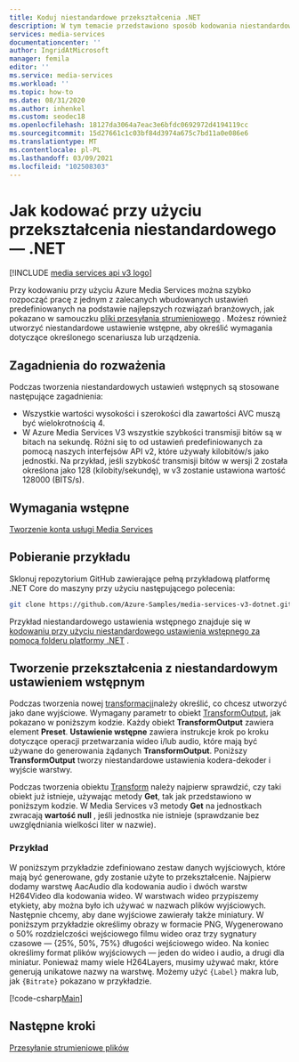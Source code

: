 ```yaml
---
title: Koduj niestandardowe przekształcenia .NET
description: W tym temacie przedstawiono sposób kodowania niestandardowego przekształcenia przy użyciu programu .NET w programie Azure Media Services v3.
services: media-services
documentationcenter: ''
author: IngridAtMicrosoft
manager: femila
editor: ''
ms.service: media-services
ms.workload: ''
ms.topic: how-to
ms.date: 08/31/2020
ms.author: inhenkel
ms.custom: seodec18
ms.openlocfilehash: 18127da3064a7eac3e6bfdc0692972d4194119cc
ms.sourcegitcommit: 15d27661c1c03bf84d3974a675c7bd11a0e086e6
ms.translationtype: MT
ms.contentlocale: pl-PL
ms.lasthandoff: 03/09/2021
ms.locfileid: "102508303"
---
```

# <a name="how-to-encode-with-a-custom-transform---net"></a>Jak kodować przy użyciu przekształcenia niestandardowego — .NET

[!INCLUDE [media services api v3 logo](./includes/v3-hr.md)]

Przy kodowaniu przy użyciu Azure Media Services można szybko rozpocząć pracę z jednym z zalecanych wbudowanych ustawień predefiniowanych na podstawie najlepszych rozwiązań branżowych, jak pokazano w samouczku [pliki przesyłania strumieniowego](stream-files-tutorial-with-api.md) . Możesz również utworzyć niestandardowe ustawienie wstępne, aby określić wymagania dotyczące określonego scenariusza lub urządzenia.

## <a name="considerations"></a>Zagadnienia do rozważenia

Podczas tworzenia niestandardowych ustawień wstępnych są stosowane następujące zagadnienia:

* Wszystkie wartości wysokości i szerokości dla zawartości AVC muszą być wielokrotnością 4.
* W Azure Media Services V3 wszystkie szybkości transmisji bitów są w bitach na sekundę. Różni się to od ustawień predefiniowanych za pomocą naszych interfejsów API v2, które używały kilobitów/s jako jednostki. Na przykład, jeśli szybkość transmisji bitów w wersji 2 została określona jako 128 (kilobity/sekundę), w v3 zostanie ustawiona wartość 128000 (BITS/s).

## <a name="prerequisites"></a>Wymagania wstępne

[Tworzenie konta usługi Media Services](./create-account-howto.md)

## <a name="download-the-sample"></a>Pobieranie przykładu

Sklonuj repozytorium GitHub zawierające pełną przykładową platformę .NET Core do maszyny przy użyciu następującego polecenia:  

 ```bash
 git clone https://github.com/Azure-Samples/media-services-v3-dotnet.git
 ```
 
Przykład niestandardowego ustawienia wstępnego znajduje się w [kodowaniu przy użyciu niestandardowego ustawienia wstępnego za pomocą folderu platformy .NET](https://github.com/Azure-Samples/media-services-v3-dotnet/tree/main/VideoEncoding/EncodingWithMESCustomPreset) .

## <a name="create-a-transform-with-a-custom-preset"></a>Tworzenie przekształcenia z niestandardowym ustawieniem wstępnym

Podczas tworzenia nowej [transformacji](/rest/api/media/transforms)należy określić, co chcesz utworzyć jako dane wyjściowe. Wymagany parametr to obiekt [TransformOutput](/rest/api/media/transforms/createorupdate#transformoutput), jak pokazano w poniższym kodzie. Każdy obiekt **TransformOutput** zawiera element **Preset**. **Ustawienie wstępne** zawiera instrukcje krok po kroku dotyczące operacji przetwarzania wideo i/lub audio, które mają być używane do generowania żądanych **TransformOutput**. Poniższy **TransformOutput** tworzy niestandardowe ustawienia kodera-dekoder i wyjście warstwy.

Podczas tworzenia obiektu [Transform](/rest/api/media/transforms) należy najpierw sprawdzić, czy taki obiekt już istnieje, używając metody **Get**, tak jak przedstawiono w poniższym kodzie. W Media Services v3 metody **Get** na jednostkach zwracają **wartość null** , jeśli jednostka nie istnieje (sprawdzanie bez uwzględniania wielkości liter w nazwie).

### <a name="example"></a>Przykład

W poniższym przykładzie zdefiniowano zestaw danych wyjściowych, które mają być generowane, gdy zostanie użyte to przekształcenie. Najpierw dodamy warstwę AacAudio dla kodowania audio i dwóch warstw H264Video dla kodowania wideo. W warstwach wideo przypiszemy etykiety, aby można było ich używać w nazwach plików wyjściowych. Następnie chcemy, aby dane wyjściowe zawierały także miniatury. W poniższym przykładzie określimy obrazy w formacie PNG, Wygenerowano o 50% rozdzielczości wejściowego filmu wideo oraz trzy sygnatury czasowe — {25%, 50%, 75%} długości wejściowego wideo. Na koniec określimy format plików wyjściowych — jeden do wideo i audio, a drugi dla miniatur. Ponieważ mamy wiele H264Layers, musimy używać makr, które generują unikatowe nazwy na warstwę. Możemy użyć `{Label}` makra lub, jak `{Bitrate}` pokazano w przykładzie.

[!code-csharp[Main](../../../media-services-v3-dotnet/VideoEncoding/EncodingWithMESCustomPreset_H264/Program.cs#EnsureTransformExists)]

## <a name="next-steps"></a>Następne kroki

[Przesyłanie strumieniowe plików](stream-files-tutorial-with-api.md) 
